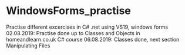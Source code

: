 # WindowsForms_practise
Practise different excercises in C# .net using VS19, windows forms  
02.08.2019: Practise done up to Classes and Objects in homeandlearn.co.uk C# course
06.08.2019: Classes done, next section Manipulating Files
